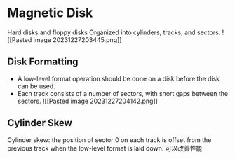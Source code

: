 # Magnetic Disk
Hard disks and floppy disks
Organized into cylinders, tracks, and sectors.
![[Pasted image 20231227203445.png]]
## Disk Formatting
- A low-level format operation should be done on a disk before the disk can be used.
- Each track consists of a number of sectors, with short gaps between the sectors.
![[Pasted image 20231227204142.png]]
## Cylinder Skew
Cylinder skew: the position of sector 0 on each track is offset from the previous track when the low-level format is laid down. 可以改善性能



